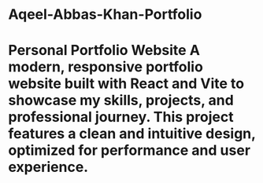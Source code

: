 # Aqeel-Abbas-Khan-Portfolio
# Personal Portfolio Website  A modern, responsive portfolio website built with **React** and **Vite** to showcase my skills, projects, and professional journey. This project features a clean and intuitive design, optimized for performance and user experience.
